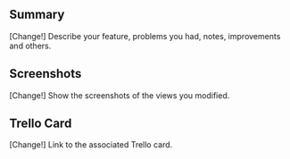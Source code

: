 ## Summary

[Change!] Describe your feature, problems you had, notes, improvements and others.

## Screenshots

[Change!] Show the screenshots of the views you modified.

## Trello Card

[Change!] Link to the associated Trello card.
